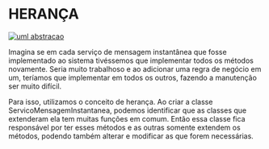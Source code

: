 # HERANÇA

<a href="https://im.ge/i/uml-abstracao.KaixQ1"><img src="https://i.im.ge/2024/05/25/KaixQ1.uml-abstracao.md.png" alt="uml abstracao" border="0"></a>

Imagina se em cada serviço de mensagem instantânea que fosse implementado ao sistema tivéssemos que implementar todos os métodos novamente.
Seria muito trabalhoso e ao adicionar uma regra de negócio em um, teríamos que implementar em todos os outros, fazendo a manutenção ser muito difícil.

Para isso, utilizamos o conceito de herança. Ao criar a classe ServicoMensagemInstantanea, podemos identificar que as classes que extenderam ela tem muitas
funções em comum. Então essa classe fica responsável por ter esses métodos e as outras somente extendem os métodos, podendo também alterar e modificar as que
forem necessárias.